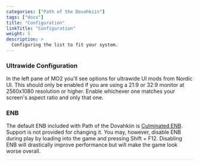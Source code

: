 ```yaml
---
categories: ["Path of the Dovahkiin"]
tags: ["docs"] 
title: "Configuration"
linkTitle: "Configuration"
weight: 5
description: >
  Configuring the list to fit your system.
---
```


### Ultrawide Configuration

In the left pane of MO2 you'll see options for ultrawide UI mods from Nordic UI. This should only be enabled if you are using a 21:9 or 32:9 monitor at 2560x1080 resolution or higher. Enable whichever one matches your screen's aspect ratio and only that one.

### ENB
The default ENB included with Path of the Dovahkiin is [Culminated ENB](https://www.nexusmods.com/skyrimspecialedition/mods/53167). Support is not provided for changing it. You may, however, disable ENB during play by loading into the game and pressing Shift + F12. Disabling ENB will drastically improve performance but will make the game look worse overall.

<hr style="background-color: #dee2e6;"></hr>